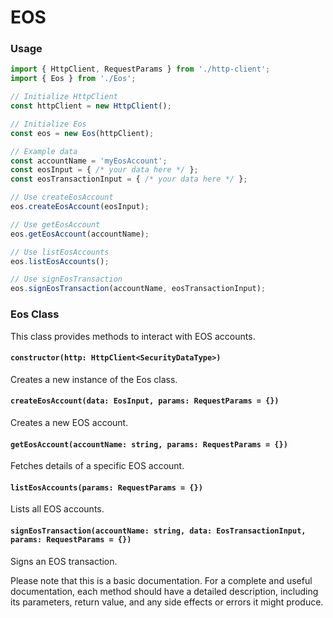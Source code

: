# EOS



### Usage

```typescript
import { HttpClient, RequestParams } from './http-client';
import { Eos } from './Eos';

// Initialize HttpClient
const httpClient = new HttpClient();

// Initialize Eos
const eos = new Eos(httpClient);

// Example data
const accountName = 'myEosAccount';
const eosInput = { /* your data here */ };
const eosTransactionInput = { /* your data here */ };

// Use createEosAccount
eos.createEosAccount(eosInput);

// Use getEosAccount
eos.getEosAccount(accountName);

// Use listEosAccounts
eos.listEosAccounts();

// Use signEosTransaction
eos.signEosTransaction(accountName, eosTransactionInput);
```

### Eos Class

This class provides methods to interact with EOS accounts.

#### `constructor(http: HttpClient<SecurityDataType>)`

Creates a new instance of the Eos class.

#### `createEosAccount(data: EosInput, params: RequestParams = {})`

Creates a new EOS account.

#### `getEosAccount(accountName: string, params: RequestParams = {})`

Fetches details of a specific EOS account.

#### `listEosAccounts(params: RequestParams = {})`

Lists all EOS accounts.

#### `signEosTransaction(accountName: string, data: EosTransactionInput, params: RequestParams = {})`

Signs an EOS transaction.

Please note that this is a basic documentation. For a complete and useful documentation, each method should have a detailed description, including its parameters, return value, and any side effects or errors it might produce.
